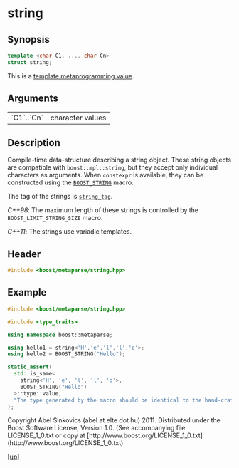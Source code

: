 # string

## Synopsis

```cpp
template <char C1, ..., char Cn>
struct string;
```

This is a [template metaprogramming value](metaprogramming_value.html).

## Arguments

<table cellpadding='0' cellspacing='0'>
  <tr>
    <td>`C1`..`Cn`</td>
    <td>character values</td>
  </tr>
</table>

## Description

Compile-time data-structure describing a string object. These string objects are
compatible with `boost::mpl::string`, but they accept only individual characters
as arguments. When `constexpr` is available, they can be constructed using the
[`BOOST_STRING`](BOOST_STRING.html) macro.

The tag of the strings is [`string_tag`](string_tag.html).

*C++98*: The maximum length of these strings is controlled by the
`BOOST_LIMIT_STRING_SIZE` macro.

*C++11*: The strings use variadic templates.

## Header

```cpp
#include <boost/metaparse/string.hpp>
```

## Example

```cpp
#include <boost/metaparse/string.hpp>

#include <type_traits>

using namespace boost::metaparse;

using hello1 = string<'H','e','l','l','o'>;
using hello2 = BOOST_STRING("Hello");

static_assert(
  std::is_same<
    string<'H', 'e', 'l', 'l', 'o'>,
    BOOST_STRING("Hello")
  >::type::value,
  "The type generated by the macro should be identical to the hand-crafted one."
);
```

<p class="copyright">
Copyright Abel Sinkovics (abel at elte dot hu) 2011.
Distributed under the Boost Software License, Version 1.0.
(See accompanying file LICENSE_1_0.txt or copy at
[http://www.boost.org/LICENSE_1_0.txt](http://www.boost.org/LICENSE_1_0.txt)
</p>

[[up]](reference.html)

